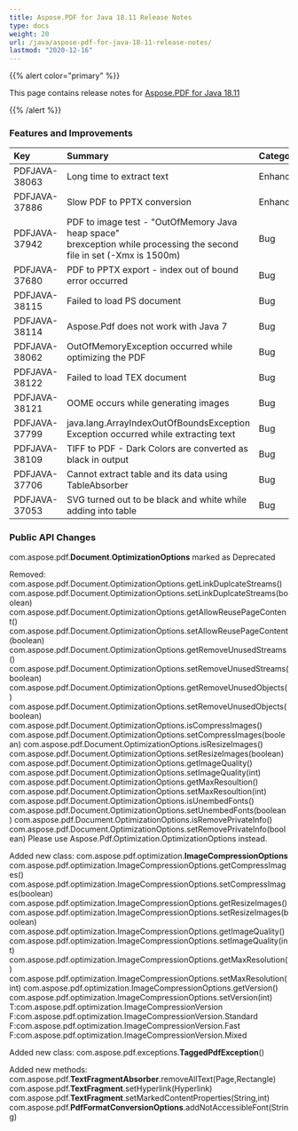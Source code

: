 ```yaml
---
title: Aspose.PDF for Java 18.11 Release Notes
type: docs
weight: 20
url: /java/aspose-pdf-for-java-18-11-release-notes/
lastmod: "2020-12-16"
---
```


{{% alert color="primary" %}}

This page contains release notes for [Aspose.PDF for Java 18.11](https://repository.aspose.com/repo/com/aspose/aspose-pdf/18.11/)

{{% /alert %}}

### **Features and Improvements**

|**Key**|**Summary**|**Category**|
| :- | :- | :- |
|PDFJAVA-38063|Long time to extract text|Enhancement|
|PDFJAVA-37886|Slow PDF to PPTX conversion|Enhancement|
|PDFJAVA-37942|PDF to image test - "OutOfMemory Java heap space" <br>brexception while processing the second file in set (-Xmx is 1500m)|Bug|
|PDFJAVA-37680|PDF to PPTX export - index out of bound error occurred|Bug|
|PDFJAVA-38115|Failed to load PS document|Bug|
|PDFJAVA-38114|Aspose.Pdf does not work with Java 7|Bug|
|PDFJAVA-38062|OutOfMemoryException occurred while optimizing the PDF|Bug|
|PDFJAVA-38122|Failed to load TEX document|Bug|
|PDFJAVA-38121|OOME occurs while generating images|Bug|
|PDFJAVA-37799|java.lang.ArrayIndexOutOfBoundsException Exception occurred while extracting text|Bug|
|PDFJAVA-38109|TIFF to PDF - Dark Colors are converted as black in output|Bug|
|PDFJAVA-37706|Cannot extract table and its data using TableAbsorber|Bug|
|PDFJAVA-37053|SVG turned out to be black and white while adding into table|Bug|

### **Public API Changes**
com.aspose.pdf.**Document**.**OptimizationOptions** marked as Deprecated

Removed:
com.aspose.pdf.Document.OptimizationOptions.getLinkDuplcateStreams()
com.aspose.pdf.Document.OptimizationOptions.setLinkDuplcateStreams(boolean)
com.aspose.pdf.Document.OptimizationOptions.getAllowReusePageContent()
com.aspose.pdf.Document.OptimizationOptions.setAllowReusePageContent(boolean)
com.aspose.pdf.Document.OptimizationOptions.getRemoveUnusedStreams()
com.aspose.pdf.Document.OptimizationOptions.setRemoveUnusedStreams(boolean)
com.aspose.pdf.Document.OptimizationOptions.getRemoveUnusedObjects()
com.aspose.pdf.Document.OptimizationOptions.setRemoveUnusedObjects(boolean)
com.aspose.pdf.Document.OptimizationOptions.isCompressImages()
com.aspose.pdf.Document.OptimizationOptions.setCompressImages(boolean)
com.aspose.pdf.Document.OptimizationOptions.isResizeImages()
com.aspose.pdf.Document.OptimizationOptions.setResizeImages(boolean)
com.aspose.pdf.Document.OptimizationOptions.getImageQuality()
com.aspose.pdf.Document.OptimizationOptions.setImageQuality(int)
com.aspose.pdf.Document.OptimizationOptions.getMaxResoultion()
com.aspose.pdf.Document.OptimizationOptions.setMaxResoultion(int)
com.aspose.pdf.Document.OptimizationOptions.isUnembedFonts()
com.aspose.pdf.Document.OptimizationOptions.setUnembedFonts(boolean)
com.aspose.pdf.Document.OptimizationOptions.isRemovePrivateInfo()
com.aspose.pdf.Document.OptimizationOptions.setRemovePrivateInfo(boolean)
Please use Aspose.Pdf.Optimization.OptimizationOptions instead.

Added new class:
com.aspose.pdf.optimization.**ImageCompressionOptions** 
com.aspose.pdf.optimization.ImageCompressionOptions.getCompressImages()
com.aspose.pdf.optimization.ImageCompressionOptions.setCompressImages(boolean)
com.aspose.pdf.optimization.ImageCompressionOptions.getResizeImages()
com.aspose.pdf.optimization.ImageCompressionOptions.setResizeImages(boolean)
com.aspose.pdf.optimization.ImageCompressionOptions.getImageQuality()
com.aspose.pdf.optimization.ImageCompressionOptions.setImageQuality(int)
com.aspose.pdf.optimization.ImageCompressionOptions.getMaxResolution()
com.aspose.pdf.optimization.ImageCompressionOptions.setMaxResolution(int)
com.aspose.pdf.optimization.ImageCompressionOptions.getVersion()
com.aspose.pdf.optimization.ImageCompressionOptions.setVersion(int)
T:com.aspose.pdf.optimization.ImageCompressionVersion
F:com.aspose.pdf.optimization.ImageCompressionVersion.Standard
F:com.aspose.pdf.optimization.ImageCompressionVersion.Fast
F:com.aspose.pdf.optimization.ImageCompressionVersion.Mixed

Added new class:
com.aspose.pdf.exceptions.**TaggedPdfException**()

Added new methods:
com.aspose.pdf.**TextFragmentAbsorber**.removeAllText(Page,Rectangle)
com.aspose.pdf.**TextFragment**.setHyperlink(Hyperlink)
com.aspose.pdf.**TextFragment**.setMarkedContentProperties(String,int)
com.aspose.pdf.**PdfFormatConversionOptions**.addNotAccessibleFont(String)
